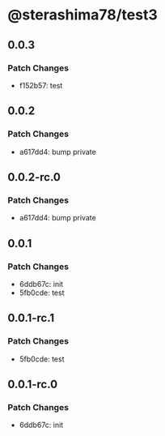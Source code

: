 # @sterashima78/test3

## 0.0.3

### Patch Changes

- f152b57: test

## 0.0.2

### Patch Changes

- a617dd4: bump private

## 0.0.2-rc.0

### Patch Changes

- a617dd4: bump private

## 0.0.1

### Patch Changes

- 6ddb67c: init
- 5fb0cde: test

## 0.0.1-rc.1

### Patch Changes

- 5fb0cde: test

## 0.0.1-rc.0

### Patch Changes

- 6ddb67c: init
